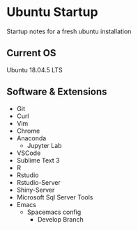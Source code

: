 # Ubuntu Startup

Startup notes for a fresh ubuntu installation

## Current OS

Ubuntu 18.04.5 LTS

## Software & Extensions

* Git
* Curl
* Vim
* Chrome
* Anaconda
  - Jupyter Lab
* VSCode
* Sublime Text 3
* R
* Rstudio
* Rstudio-Server
* Shiny-Server
* Microsoft Sql Server Tools
* Emacs
  - Spacemacs config
    - Develop Branch
